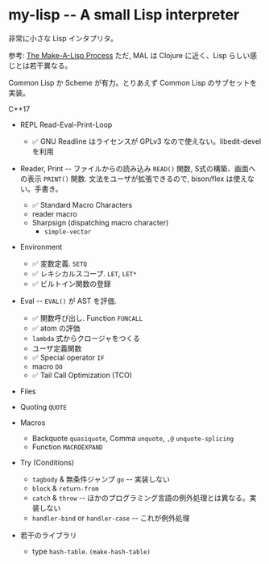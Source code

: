 
# my-lisp -- A small Lisp interpreter

非常に小さな Lisp インタプリタ。

参考:
<a href="https://github.com/kanaka/mal/blob/master/process/guide.md">The Make-A-Lisp Process</a>
ただ, MAL は Clojure に近く、Lisp らしい感じとは若干異なる。

Common Lisp か Scheme が有力。とりあえず Common Lisp のサブセットを実装。

C++17



 - REPL Read-Eval-Print-Loop
   + ✅ GNU Readline はライセンスが GPLv3 なので使えない。libedit-devel を利用
     
 - Reader, Print  -- ファイルからの読み込み `READ()` 関数, S式の構築、画面への表示 `PRINT()` 関数. 文法をユーザが拡張できるので, bison/flex は使えない。手書き。
   + ✅ Standard Macro Characters
   + reader macro
   + Sharpsign (dispatching macro character)
     - `simple-vector`
   
 - Environment
   + ✅ 変数定義. `SETQ`
   + ✅ レキシカルスコープ. `LET`, `LET*`
   + ✅ ビルトイン関数の登録
   
 - Eval  -- `EVAL()` が AST を評価.
   + ✅ 関数呼び出し. Function `FUNCALL`
   + ✅ atom の評価
   + `lambda` 式からクロージャをつくる
   + ユーザ定義関数
   + ✅ Special operator `IF`
   + macro `DO`
   + ✅ Tail Call Optimization (TCO)
 
 - Files
 
 - Quoting `QUOTE`
 
 - Macros
   + Backquote `quasiquote`, Comma `unquote`, `,@` `unquote-splicing`
   + Function `MACROEXPAND`
   
 - Try (Conditions)
   + `tagbody` & 無条件ジャンプ `go`  -- 実装しない
   + `block` & `return-from`
   + `catch` & `throw`   -- ほかのプログラミング言語の例外処理とは異なる。実装しない
   + `handler-bind` or `handler-case`  -- これが例外処理
   
 - 若干のライブラリ
   + type `hash-table`. `(make-hash-table)`


